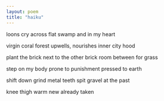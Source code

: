 ```yaml
---
layout: poem
title: "haiku"
---
```


loons cry
across flat swamp
and in my heart

virgin coral forest
upwells, nourishes
inner city hood

plant the brick
next to the other brick
room between for grass

step on my body
prone to punishment
pressed to earth

shift down
grind metal teeth
spit gravel
at the past


knee thigh
warm new
already taken
